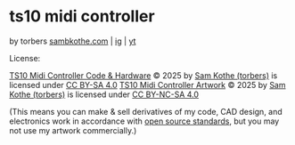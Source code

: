 # ts10 midi controller

by torbers
[sambkothe.com](sambkothe.com) | [ig](https://www.instagram.com/torbersdog/) | [yt](https://www.youtube.com/@torbersdog)





License:

<a href="https://github.com/torbers/ts10">TS10 Midi Controller Code & Hardware</a> © 2025 by <a href="http://sambkothe.com">Sam Kothe (torbers)</a> is licensed under <a href="https://creativecommons.org/licenses/by-sa/4.0/">CC BY-SA 4.0</a>
<a href="https://github.com/torbers/ts10">TS10 Midi Controller Artwork</a> © 2025 by <a href="http://sambkothe.com">Sam Kothe (torbers)</a> is licensed under <a href="https://creativecommons.org/licenses/by-nc-sa/4.0/">CC BY-NC-SA 4.0</a>

(This means you can make & sell derivatives of my code, CAD design, and electronics work in accordance with [open source standards](https://opensource.org/osd), but you may not use my artwork commercially.)
